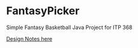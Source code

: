 # FantasyPicker
Simple Fantasy Basketball Java Project for ITP 368

[Design Notes here](https://docs.google.com/a/usc.edu/document/d/1y0Nz4Nbe8h9DjFrtHwX0MIT1ODRmvKzuvog-tTJ7POI/edit?usp=sharing)

